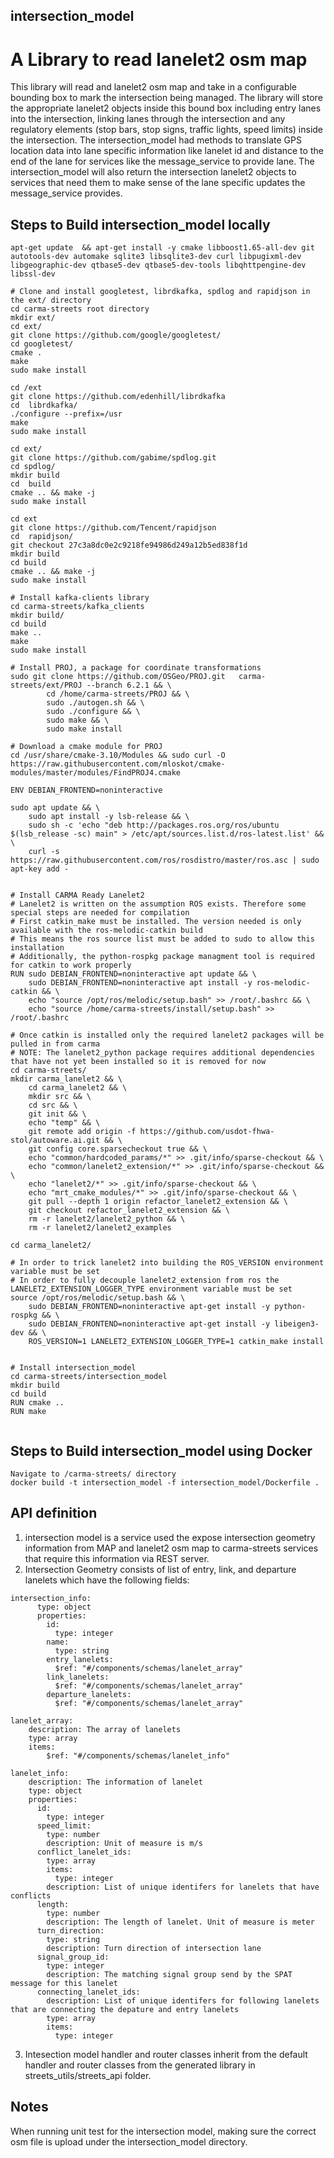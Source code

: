 ## intersection_model
# A Library to read lanelet2 osm map 
This library will read and lanelet2 osm map and take in a configurable bounding box to mark the intersection being managed. The library will store the appropriate lanelet2 objects inside this bound box including entry lanes into the intersection, linking lanes through the intersection and any regulatory elements (stop bars, stop signs, traffic lights, speed limits) inside the intersection. The intersection_model had methods to translate GPS location data into lane specific information like lanelet id and distance to the end of the lane for services like the message_service to provide lane. The intersection_model will also return the intersection lanelet2 objects to services that need them to make sense of the lane specific updates the message_service provides.


## Steps to Build intersection_model locally

```
apt-get update  && apt-get install -y cmake libboost1.65-all-dev git autotools-dev automake sqlite3 libsqlite3-dev curl libpugixml-dev libgeographic-dev qtbase5-dev qtbase5-dev-tools libqhttpengine-dev libssl-dev

# Clone and install googletest, librdkafka, spdlog and rapidjson in the ext/ directory
cd carma-streets root directory
mkdir ext/
cd ext/
git clone https://github.com/google/googletest/
cd googletest/
cmake .
make
sudo make install

cd /ext
git clone https://github.com/edenhill/librdkafka
cd  librdkafka/
./configure --prefix=/usr
make
sudo make install

cd ext/
git clone https://github.com/gabime/spdlog.git
cd spdlog/
mkdir build 
cd  build
cmake .. && make -j
sudo make install

cd ext
git clone https://github.com/Tencent/rapidjson
cd  rapidjson/
git checkout 27c3a8dc0e2c9218fe94986d249a12b5ed838f1d
mkdir build
cd build
cmake .. && make -j
sudo make install

# Install kafka-clients library
cd carma-streets/kafka_clients
mkdir build/
cd build
make ..
make
sudo make install

# Install PROJ, a package for coordinate transformations
sudo git clone https://github.com/OSGeo/PROJ.git   carma-streets/ext/PROJ --branch 6.2.1 && \
        cd /home/carma-streets/PROJ && \
        sudo ./autogen.sh && \
        sudo ./configure && \
        sudo make && \
        sudo make install
        
# Download a cmake module for PROJ
cd /usr/share/cmake-3.10/Modules && sudo curl -O https://raw.githubusercontent.com/mloskot/cmake-modules/master/modules/FindPROJ4.cmake

ENV DEBIAN_FRONTEND=noninteractive

sudo apt update && \
    sudo apt install -y lsb-release && \
    sudo sh -c 'echo "deb http://packages.ros.org/ros/ubuntu $(lsb_release -sc) main" > /etc/apt/sources.list.d/ros-latest.list' && \
    curl -s https://raw.githubusercontent.com/ros/rosdistro/master/ros.asc | sudo apt-key add -


# Install CARMA Ready Lanelet2
# Lanelet2 is written on the assumption ROS exists. Therefore some special steps are needed for compilation
# First catkin_make must be installed. The version needed is only available with the ros-melodic-catkin build
# This means the ros source list must be added to sudo to allow this installation
# Additionally, the python-rospkg package managment tool is required for catkin to work properly 
RUN sudo DEBIAN_FRONTEND=noninteractive apt update && \
    sudo DEBIAN_FRONTEND=noninteractive apt install -y ros-melodic-catkin && \
    echo "source /opt/ros/melodic/setup.bash" >> /root/.bashrc && \
    echo "source /home/carma-streets/install/setup.bash" >> /root/.bashrc

# Once catkin is installed only the required lanelet2 packages will be pulled in from carma
# NOTE: The lanelet2_python package requires additional dependencies that have not yet been installed so it is removed for now
cd carma-streets/
mkdir carma_lanelet2 && \
    cd carma_lanelet2 && \
    mkdir src && \
    cd src && \
    git init && \
    echo "temp" && \
    git remote add origin -f https://github.com/usdot-fhwa-stol/autoware.ai.git && \
    git config core.sparsecheckout true && \
    echo "common/hardcoded_params/*" >> .git/info/sparse-checkout && \
    echo "common/lanelet2_extension/*" >> .git/info/sparse-checkout && \
    echo "lanelet2/*" >> .git/info/sparse-checkout && \
    echo "mrt_cmake_modules/*" >> .git/info/sparse-checkout && \
    git pull --depth 1 origin refactor_lanelet2_extension && \
    git checkout refactor_lanelet2_extension && \
    rm -r lanelet2/lanelet2_python && \
    rm -r lanelet2/lanelet2_examples

cd carma_lanelet2/

# In order to trick lanelet2 into building the ROS_VERSION environment variable must be set
# In order to fully decouple lanelet2_extension from ros the LANELET2_EXTENSION_LOGGER_TYPE environment variable must be set
source /opt/ros/melodic/setup.bash && \
    sudo DEBIAN_FRONTEND=noninteractive apt-get install -y python-rospkg && \
    sudo DEBIAN_FRONTEND=noninteractive apt-get install -y libeigen3-dev && \
    ROS_VERSION=1 LANELET2_EXTENSION_LOGGER_TYPE=1 catkin_make install


# Install intersection_model
cd carma-streets/intersection_model
mkdir build
cd build
RUN cmake ..
RUN make


```
## Steps to Build intersection_model using Docker

```
Navigate to /carma-streets/ directory
docker build -t intersection_model -f intersection_model/Dockerfile .
```
## API definition
1. intersection model is a service used the expose intersection geometry information from MAP and lanelet2 osm map to carma-streets services that require this information via REST server. 
2. Intersection Geometry consists of list of entry, link, and departure lanelets which have the following fields:
```
intersection_info:
      type: object
      properties:
        id:
          type: integer
        name:
          type: string
        entry_lanelets:
          $ref: "#/components/schemas/lanelet_array"
        link_lanelets:
          $ref: "#/components/schemas/lanelet_array"
        departure_lanelets:
          $ref: "#/components/schemas/lanelet_array"
        
lanelet_array:
    description: The array of lanelets
    type: array
    items:
        $ref: "#/components/schemas/lanelet_info"

lanelet_info:
    description: The information of lanelet 
    type: object
    properties:
      id:
        type: integer
      speed_limit:
        type: number
        description: Unit of measure is m/s
      conflict_lanelet_ids:
        type: array
        items:
          type: integer
        description: List of unique identifers for lanelets that have conflicts
      length:
        type: number
        description: The length of lanelet. Unit of measure is meter
      turn_direction:
        type: string
        description: Turn direction of intersection lane
      signal_group_id: 
        type: integer
        description: The matching signal group send by the SPAT message for this lanelet
      connecting_lanelet_ids:
        description: List of unique identifers for following lanelets that are connecting the depature and entry lanelets
        type: array
        items:
          type: integer
```
3. Intesection model handler and router classes inherit from the default handler and router classes from the generated library in streets_utils/streets_api folder. 
## Notes
When running unit test for the intersection model, making sure the correct osm file is upload under the intersection_model directory.
